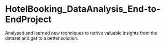 # HotelBooking_DataAnalysis_End-to-EndProject   
Analysed and learned new techniques to retrive valuable insights from the dataset and get to a better solution.  
